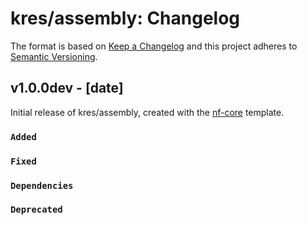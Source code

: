 # kres/assembly: Changelog

The format is based on [Keep a Changelog](https://keepachangelog.com/en/1.0.0/)
and this project adheres to [Semantic Versioning](https://semver.org/spec/v2.0.0.html).

## v1.0.0dev - [date]

Initial release of kres/assembly, created with the [nf-core](https://nf-co.re/) template.

### `Added`

### `Fixed`

### `Dependencies`

### `Deprecated`
